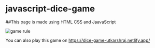 # javascript-dice-game

##This page is made using HTML CSS and JaavaScript 

![game rule](https://user-images.githubusercontent.com/49344502/157799954-e4eae284-4525-47e5-b064-e3269310c44c.jpg)

You can also play this game on https://dice-game-utkarshraj.netlify.app/
